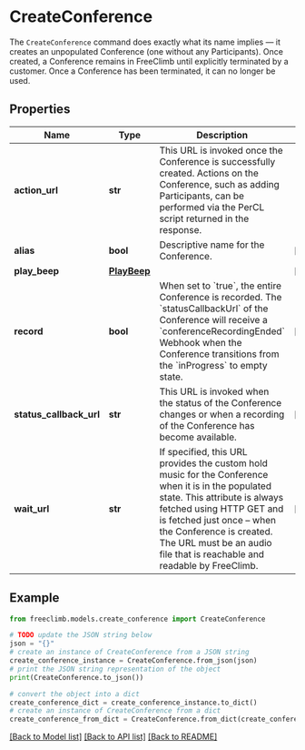 # CreateConference

The `CreateConference` command does exactly what its name implies — it creates an unpopulated Conference (one without any Participants). Once created, a Conference remains in FreeClimb until explicitly terminated by a customer. Once a Conference has been terminated, it can no longer be used.

## Properties

Name | Type | Description | Notes
------------ | ------------- | ------------- | -------------
**action_url** | **str** |  This URL is invoked once the Conference is successfully created. Actions on the Conference, such as adding Participants, can be performed via the PerCL script returned in the response.  | 
**alias** | **bool** | Descriptive name for the Conference.  | [optional] 
**play_beep** | [**PlayBeep**](PlayBeep.md) |  | [optional] 
**record** | **bool** | When set to &#x60;true&#x60;, the entire Conference is recorded. The &#x60;statusCallbackUrl&#x60; of the Conference will receive a &#x60;conferenceRecordingEnded&#x60; Webhook when the Conference transitions from the &#x60;inProgress&#x60; to empty state. | [optional] 
**status_callback_url** | **str** | This URL is invoked when the status of the Conference changes or when a recording of the Conference has become available. | [optional] 
**wait_url** | **str** | If specified, this URL provides the custom hold music for the Conference when it is in the populated state. This attribute is always fetched using HTTP GET and is fetched just once – when the Conference is created. The URL must be an audio file that is reachable and readable by FreeClimb. | [optional] 

## Example

```python
from freeclimb.models.create_conference import CreateConference

# TODO update the JSON string below
json = "{}"
# create an instance of CreateConference from a JSON string
create_conference_instance = CreateConference.from_json(json)
# print the JSON string representation of the object
print(CreateConference.to_json())

# convert the object into a dict
create_conference_dict = create_conference_instance.to_dict()
# create an instance of CreateConference from a dict
create_conference_from_dict = CreateConference.from_dict(create_conference_dict)
```
[[Back to Model list]](../README.md#documentation-for-models) [[Back to API list]](../README.md#documentation-for-api-endpoints) [[Back to README]](../README.md)


